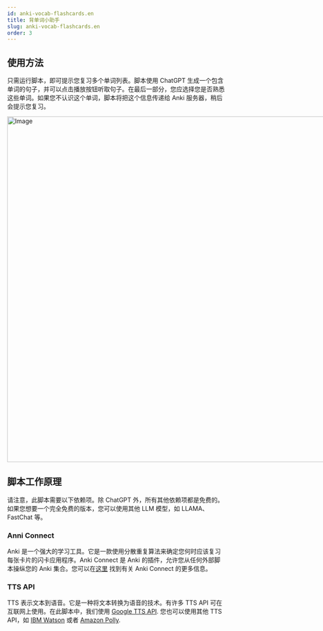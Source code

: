 ```yaml
---
id: anki-vocab-flashcards.en
title: 背单词小助手
slug: anki-vocab-flashcards.en
order: 3
---
```


## 使用方法

只需运行脚本，即可提示您复习多个单词列表。脚本使用 ChatGPT 生成一个包含单词的句子，并可以点击播放按钮听取句子。在最后一部分，您应选择您是否熟悉这些单词。如果您不认识这个单词，脚本将把这个信息传递给 Anki 服务器，稍后会提示您复习。

<img src="https://raw.githubusercontent.com/danalite/awesome-autool-scripts/master/danalite/Mini-Tools/Daily-Vocabulary/demo-daily-vocabulary.gif" alt="Image" style="width:800px;max-width:800px"/>

## 脚本工作原理

请注意，此脚本需要以下依赖项。除 ChatGPT 外，所有其他依赖项都是免费的。如果您想要一个完全免费的版本，您可以使用其他 LLM 模型，如 LLAMA、FastChat 等。

### Anni Connect

Anki 是一个强大的学习工具。它是一款使用分散重复算法来确定您何时应该复习每张卡片的闪卡应用程序。Anki Connect 是 Anki 的插件，允许您从任何外部脚本操纵您的 Anki 集合。您可以在[这里](https://foosoft.net/projects/anki-connect/) 找到有关 Anki Connect 的更多信息。

### TTS API

TTS 表示文本到语音。它是一种将文本转换为语音的技术。有许多 TTS API 可在互联网上使用。在此脚本中，我们使用 [Google TTS API](https://cloud.google.com/text-to-speech). 您也可以使用其他 TTS API，如 [IBM Watson](https://www.ibm.com/watson/services/text-to-speech/) 或者 [Amazon Polly](https://aws.amazon.com/polly/).
